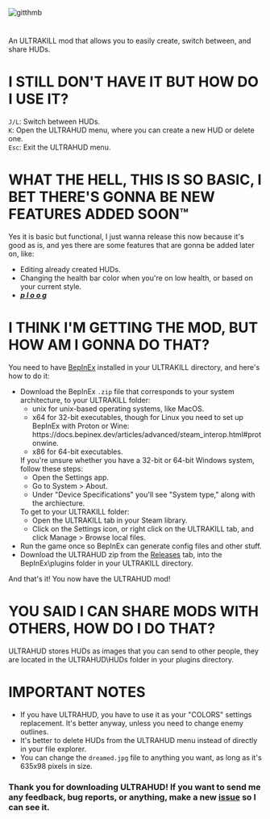 ![gitthmb](https://user-images.githubusercontent.com/48518572/146666961-45be2f27-47f5-4e50-9d97-b60a2410fdb7.png)
#
An ULTRAKILL mod that allows you to easily create, switch between, and share HUDs.

<h1>I STILL DON'T HAVE IT BUT HOW DO I USE IT?</h1>
<code>J/L</code>: Switch between HUDs.<br>
<code>K</code>: Open the ULTRAHUD menu, where you can create a new HUD or delete one.<br>
<code>Esc</code>: Exit the ULTRAHUD menu.

<h1>WHAT THE HELL, THIS IS SO BASIC, I BET THERE'S GONNA BE NEW FEATURES ADDED SOON™</h1>
Yes it is basic but functional, I just wanna release this now because it's good as is, and yes there are some features that are gonna be added later on, like:<br>
<ul>
    <li>Editing already created HUDs.</li>
    <li>Changing the health bar color when you're on low health, or based on your current style.</li>
    <li><b><i><u>p  l  o  o  g</u></b></i></li>
</ul>

<h1>I THINK I'M GETTING THE MOD, BUT HOW AM I GONNA DO THAT?</h1>
You need to have <a href=https://github.com/BepInEx/BepInEx/releases>BepInEx</a> installed in your ULTRAKILL directory, and here's how to do it:
<ul>
    <li>Download the BepInEx <code>.zip</code> file that corresponds to your system architecture, to your ULTRAKILL folder:
        <ul>
            <li>unix for unix-based operating systems, like MacOS.</li>
            <li>x64 for 32-bit executables, though for Linux you need to set up BepInEx with Proton or Wine: https://docs.bepinex.dev/articles/advanced/steam_interop.html#protonwine.</li>
            <li>x86 for 64-bit executables.</li>
        </ul>
        If you're unsure whether you have a 32-bit or 64-bit Windows system, follow these steps:
        <ul>
            <li>Open the Settings app.</li>
            <li>Go to System > About.</li>
            <li>Under "Device Specifications" you'll see "System type," along with the archiecture.</li>
        </ul>
        To get to your ULTRAKILL folder:
        <ul>
            <li>Open the ULTRAKILL tab in your Steam library.</li>
            <li>Click on the Settings icon, or right click on the ULTRAKILL tab, and click Manage > Browse local files.</li>
        </ul>
    </li>
    <li>Run the game once so BepInEx can generate config files and other stuff.</li>
    <li>Download the ULTRAHUD zip from the <a href="https://github.com/Captain-Ravioli/ULTRAHUD/releases">Releases</a> tab, into the BepInEx\plugins folder in your ULTRAKILL directory.</li>
</ul>
And that's it! You now have the ULTRAHUD mod!<br>
<h1>YOU SAID I CAN SHARE MODS WITH OTHERS, HOW DO I DO THAT?</h1>
ULTRAHUD stores HUDs as images that you can send to other people, they are located in the ULTRAHUD\HUDs folder in your plugins directory.
<h1>IMPORTANT NOTES</h1>
<ul>
    <li>If you have ULTRAHUD, you have to use it as your "COLORS" settings replacement. It's better anyway, unless you need to change enemy outlines.</li>
    <li>It's better to delete HUDs from the ULTRAHUD menu instead of directly in your file explorer.</li>
    <li>You can change the <code>dreamed.jpg</code> file to anything you want, as long as it's 635x98 pixels in size.</li>
</ul>
<h3>Thank you for downloading ULTRAHUD! If you want to send me any feedback, bug reports, or anything, make a new <a href="https://github.com/Captain-Ravioli/ULTRAHUD/issues/new/choose">issue</a> so I can see it.

